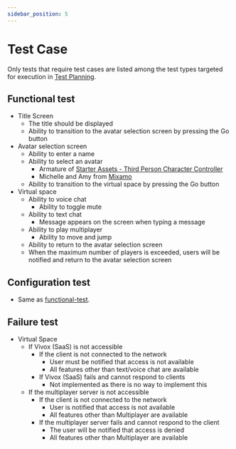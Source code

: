 ```yaml
---
sidebar_position: 5
---
```


# Test Case

Only tests that require test cases are listed among the test types targeted for execution in [Test Planning](/sample-app/test-planning).

## Functional test

- Title Screen
  - The title should be displayed
  - Ability to transition to the avatar selection screen by pressing the Go button
- Avatar selection screen
  - Ability to enter a name
  - Ability to select an avatar
    - Armature of [Starter Assets - Third Person Character Controller](https://assetstore.unity.com/packages/essentials/starter-assets-third-person-character-controller-196526?locale=en-JP)
    - Michelle and Amy from [Mixamo](https://www.mixamo.com)
  - Ability to transition to the virtual space by pressing the Go button
- Virtual space
  - Ability to voice chat
    - Ability to toggle mute
  - Ability to text chat
    - Message appears on the screen when typing a message
  - Ability to play multiplayer
    - Ability to move and jump
  - Ability to return to the avatar selection screen
  - When the maximum number of players is exceeded, users will be notified and return to the avatar selection screen

## Configuration test

- Same as [functional-test](/sample-app/test-case#functional-test).

## Failure test

- Virtual Space
  - If Vivox (SaaS) is not accessible
    - If the client is not connected to the network
      - User must be notified that access is not available
      - All features other than text/voice chat are available
    - If Vivox (SaaS) fails and cannot respond to clients
      - Not implemented as there is no way to implement this
  - If the multiplayer server is not accessible
    - If the client is not connected to the network
      - User is notified that access is not available
      - All features other than Multiplayer are available
    - If the multiplayer server fails and cannot respond to the client
      - The user will be notified that access is denied
      - All features other than Multiplayer are available
